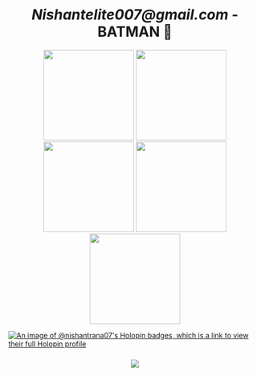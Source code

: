 <div width="100%" align="center"><Center><h1><i>Nishantelite007@gmail.com</i> - BATMAN 🦇 </h1></Center></div>
<!-- <pre>  
                                  ___           ___           ___       ___       ___     
                                 /\__\         /\  \         /\__\     /\__\     /\  \    
                                /:/  /        /::\  \       /:/  /    /:/  /    /::\  \   
                               /:/__/        /:/\:\  \     /:/  /    /:/  /    /:/\:\  \  
                              /::\  \ ___   /::\~\:\  \   /:/  /    /:/  /    /:/  \:\  \ 
                             /:/\:\  /\__\ /:/\:\ \:\__\ /:/__/    /:/__/    /:/__/ \:\__\
                             \/__\:\/:/  / \:\~\:\ \/__/ \:\  \    \:\  \    \:\  \ /:/  /
                                  \::/  /   \:\ \:\__\    \:\  \    \:\  \    \:\  /:/  / 
                                  /:/  /     \:\ \/__/     \:\  \    \:\  \    \:\/:/  /  
                                 /:/  /       \:\__\        \:\__\    \:\__\    \::/  /   
                                 \/__/         \/__/         \/__/     \/__/     \/__/    
</pre>
 -->
<!--   <h3 align="center">Github Stats ⚡</h3> -->

<!--
<div align="center">
  <img src="https://github-readme-stats.vercel.app/api?username=Nishantrana07&theme=blueberry&count_private=true&hide_border=true&line_height=20" style="margin-right: 20px;" />
  <img src="https://github-readme-stats.vercel.app/api/top-langs/?username=Nishantrana07&layout=compact&theme=blueberry&count_private=true&hide_border=true" />
</div> 
-->

<div align="center">
  <img height="180em" src="https://github-profile-summary-cards.vercel.app/api/cards/profile-details?username=NishantRana07" />
  <img height="180em" src="https://github-profile-summary-cards.vercel.app/api/cards/repos-per-language?username=nishantrana07" />
  <img height="180em" src="https://github-profile-summary-cards.vercel.app/api/cards/most-commit-language?username=nishantrana07" />
  <img height="180em" src="https://github-profile-summary-cards.vercel.app/api/cards/stats?username=nishantrana07"/>
  <img height="180em" src="https://github-profile-summary-cards.vercel.app/api/cards/productive-time?username=nishantrana07" />
</div>





[![An image of @nishantrana07's Holopin badges, which is a link to view their full Holopin profile](https://holopin.me/nishantrana07)](https://holopin.io/@nishantrana07)
<!---
NishantRana07/NishantRana07 is a ✨ special ✨ repository because its `README.md` (this file) appears on your GitHub profile.
You can click the Preview link to take a look at your changes.
--->

<h3 align="center">
    <img src="https://readme-typing-svg.herokuapp.com/?font=Righteous&size=30&center=true&vCenter=true&width=500&height=70&duration=5000&lines=Thanks+for+visiting!+✌️;+Connect+me+on+Linkedin!;I'm+always+ready+to+collab+:)">
</h3>






